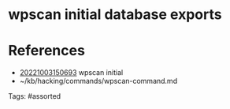 # wpscan initial database exports

# References
- [20221003150693](/zet/20221003150693/) wpscan initial
- ~/kb/hacking/commands/wpscan-command.md

Tags:
    #assorted

